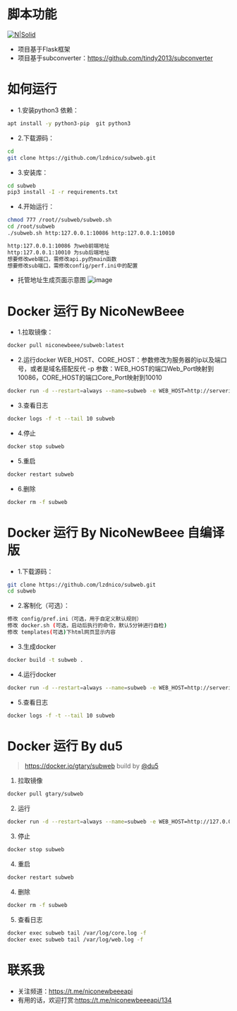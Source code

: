 # 脚本功能
[![N|Solid](https://cldup.com/dTxpPi9lDf.thumb.png)](https://nodesource.com/products/nsolid)
  - 项目基于Flask框架
  - 项目基于subconverter：https://github.com/tindy2013/subconverter
# 如何运行
  - 1.安装python3 依赖： 
  ```bash
  apt install -y python3-pip  git python3
  ```
  - 2.下载源码：
  ```bash
  cd 
  git clone https://github.com/lzdnico/subweb.git 
  ```
  - 3.安装库： 
  ```bash
  cd subweb
  pip3 install -I -r requirements.txt 
  ```
  - 4.开始运行：
  ```bash
  chmod 777 /root//subweb/subweb.sh
  cd /root/subweb 
  ./subweb.sh http:127.0.0.1:10086 http:127.0.0.1:10010
  ```
  ```bash
  http:127.0.0.1:10086 为web前端地址
  http:127.0.0.1:10010 为sub后端地址
  想要修改web端口，需修改api.py的main函数
  想要修改sub端口，需修改config/perf.ini中的配置
  ```
  - 托管地址生成页面示意图
  ![image](https://github.com/lzdnico/subweb/blob/test/images/index.png) 

# Docker 运行 By NicoNewBeee 
- 1.拉取镜像： 
```bash
docker pull niconewbeee/subweb:latest
```
- 2.运行docker 
WEB_HOST、CORE_HOST：参数修改为服务器的ip以及端口号，或者是域名搭配反代
-p 参数：WEB_HOST的端口Web_Port映射到10086，CORE_HOST的端口Core_Port映射到10010
```bash
docker run -d --restart=always --name=subweb -e WEB_HOST=http://serverip:Web_Port -e CORE_HOST=http://serverip:Core_Port -p Web_Port:10086 -p Core_Port:10010 niconewbeee/subweb
```
- 3.查看日志 
```bash
docker logs -f -t --tail 10 subweb
```
- 4.停止 
```bash
docker stop subweb
```
- 5.重启 
```bash
docker restart subweb
```
- 6.删除 
```bash
docker rm -f subweb
```

# Docker 运行 By NicoNewBeee 自编译版
- 1.下载源码： 
```bash
git clone https://github.com/lzdnico/subweb.git 
cd subweb
```
- 2.客制化（可选）：
```bash
修改 config/pref.ini（可选，用于自定义默认规则）
修改 docker.sh (可选，启动后执行的命令，默认5分钟进行自检)
修改 templates(可选)下html网页显示内容
```
- 3.生成docker
```bash
docker build -t subweb .
```
- 4.运行docker
```bash
docker run -d --restart=always --name=subweb -e WEB_HOST=http://serverip:Web_Port -e CORE_HOST=http://serverip:Core_Port -p Web_Port:10086 -p Core_Port:10010 subweb
```
- 5.查看日志 
```bash
docker logs -f -t --tail 10 subweb
```
# Docker 运行 By du5
> https://docker.io/gtary/subweb build by [@du5](https://t.me/Gtary)
1. 拉取镜像
```bash
docker pull gtary/subweb
```
2. 运行 
```bash
docker run -d --restart=always --name=subweb -e WEB_HOST=http://127.0.0.1:Web_Port -e CORE_HOST=http://127.0.0.1:Core_Port -p Web_Port:10086 -p Core_Port:10010 gtary/subweb
```
3. 停止
```bash
docker stop subweb
```
4. 重启
```bash
docker restart subweb
```
4. 删除
```bash
docker rm -f subweb
```
5. 查看日志
```bash
docker exec subweb tail /var/log/core.log -f
docker exec subweb tail /var/log/web.log -f
```

# 联系我
   - 关注频道：https://t.me/niconewbeeeapi
   - 有用的话，欢迎打赏:https://t.me/niconewbeeeapi/134


[//]: # (These are reference links used in the body of this note and get stripped out when the markdown processor does its job. There is no need to format nicely because it shouldn't be seen. Thanks SO - http://stackoverflow.com/questions/4823468/store-comments-in-markdown-syntax)


   [dill]: <https://github.com/joemccann/dillinger>
   [git-repo-url]: <https://github.com/joemccann/dillinger.git>
   [john gruber]: <http://daringfireball.net>
   [df1]: <http://daringfireball.net/projects/markdown/>
   [markdown-it]: <https://github.com/markdown-it/markdown-it>
   [Ace Editor]: <http://ace.ajax.org>
   [node.js]: <http://nodejs.org>
   [Twitter Bootstrap]: <http://twitter.github.com/bootstrap/>
   [jQuery]: <http://jquery.com>
   [@tjholowaychuk]: <http://twitter.com/tjholowaychuk>
   [express]: <http://expressjs.com>
   [AngularJS]: <http://angularjs.org>
   [Gulp]: <http://gulpjs.com>

   [PlDb]: <https://github.com/joemccann/dillinger/tree/master/plugins/dropbox/README.md>
   [PlGh]: <https://github.com/joemccann/dillinger/tree/master/plugins/github/README.md>
   [PlGd]: <https://github.com/joemccann/dillinger/tree/master/plugins/googledrive/README.md>
   [PlOd]: <https://github.com/joemccann/dillinger/tree/master/plugins/onedrive/README.md>
   [PlMe]: <https://github.com/joemccann/dillinger/tree/master/plugins/medium/README.md>
   [PlGa]: <https://github.com/RahulHP/dillinger/blob/master/plugins/googleanalytics/README.md>
